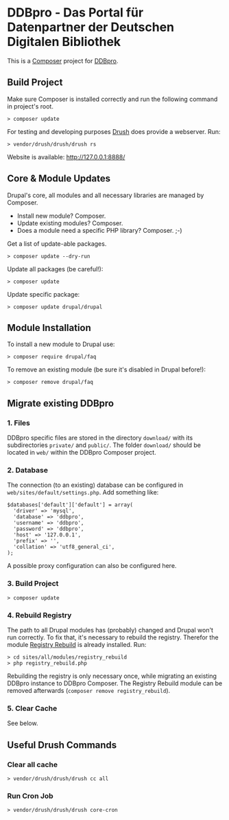 # DDBpro - Das Portal für Datenpartner der Deutschen Digitalen Bibliothek
This is a [Composer](https://getcomposer.org/) project for [DDBpro](http://pro.deutsche-digitale-bibliothek.de/).

## Build Project
Make sure Composer is installed correctly and run the following command in project's root.
```
> composer update
```
For testing and developing purposes [Drush](https://www.drush.org/) does provide a webserver. Run:
```
> vendor/drush/drush/drush rs
```
Website is available: http://127.0.0.1:8888/

## Core & Module Updates
Drupal's core, all modules and all necessary libraries are managed by Composer.

- Install new module? Composer.
- Update existing modules? Composer.
- Does a module need a specific PHP library? Composer. ;-)

Get a list of update-able packages.
```
> composer update --dry-run
```
Update all packages (be careful!):
```
> composer update
```
Update specific package:
```
> composer update drupal/drupal
```

## Module Installation
To install a new module to Drupal use:
```
> composer require drupal/faq
```
To remove an existing module (be sure it's disabled in Drupal before!):
```
> composer remove drupal/faq
```

## Migrate existing DDBpro
### 1. Files
DDBpro specific files are stored in the directory `download/` with its subdirectories `private/` and `public/`. The folder `download/` should be located in `web/` within the DDBpro Composer project.

### 2. Database
The connection (to an existing) database can be configured in `web/sites/default/settings.php`. Add something like:

```
$databases['default']['default'] = array(
  'driver' => 'mysql',
  'database' => 'ddbpro',
  'username' => 'ddbpro',
  'password' => 'ddbpro',
  'host' => '127.0.0.1',
  'prefix' => '',
  'collation' => 'utf8_general_ci',
);
```
A possible proxy configuration can also be configured here.

### 3. Build Project
```
> composer update
```

### 4. Rebuild Registry
The path to all Drupal modules has (probably) changed and Drupal won't run correctly. To fix that, it's necessary to rebuild the registry. Therefor the module [Registry Rebuild](https://www.drupal.org/project/registry_rebuild) is already installed. Run:

```
> cd sites/all/modules/registry_rebuild
> php registry_rebuild.php
```

Rebuilding the registry is only necessary once, while migrating an existing DDBpro instance to DDBpro Composer. The Registry Rebuild module can be removed afterwards (`composer remove registry_rebuild`).

### 5. Clear Cache
See below.

## Useful Drush Commands
### Clear all cache
```
> vendor/drush/drush/drush cc all
```
### Run Cron Job
```
> vendor/drush/drush/drush core-cron
```
